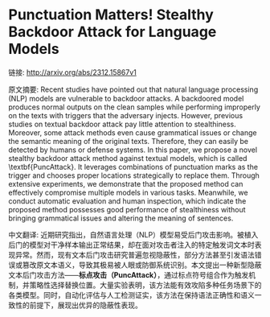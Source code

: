 # Punctuation Matters! Stealthy Backdoor Attack for Language Models

链接: http://arxiv.org/abs/2312.15867v1

原文摘要:
Recent studies have pointed out that natural language processing (NLP) models
are vulnerable to backdoor attacks. A backdoored model produces normal outputs
on the clean samples while performing improperly on the texts with triggers
that the adversary injects. However, previous studies on textual backdoor
attack pay little attention to stealthiness. Moreover, some attack methods even
cause grammatical issues or change the semantic meaning of the original texts.
Therefore, they can easily be detected by humans or defense systems. In this
paper, we propose a novel stealthy backdoor attack method against textual
models, which is called \textbf{PuncAttack}. It leverages combinations of
punctuation marks as the trigger and chooses proper locations strategically to
replace them. Through extensive experiments, we demonstrate that the proposed
method can effectively compromise multiple models in various tasks. Meanwhile,
we conduct automatic evaluation and human inspection, which indicate the
proposed method possesses good performance of stealthiness without bringing
grammatical issues and altering the meaning of sentences.

中文翻译:
近期研究指出，自然语言处理（NLP）模型易受后门攻击影响。被植入后门的模型对干净样本输出正常结果，却在面对攻击者注入的特定触发词文本时表现异常。然而，现有文本后门攻击研究普遍忽视隐蔽性，部分方法甚至引发语法错误或篡改原文本语义，导致其极易被人眼或防御系统识别。本文提出一种新型隐蔽文本后门攻击方法——**标点攻击（PuncAttack）**，通过标点符号组合作为触发机制，并策略性选择替换位置。大量实验表明，该方法能有效攻陷多种任务场景下的各类模型。同时，自动化评估与人工检测证实，该方法在保持语法正确性和语义一致性的前提下，展现出优异的隐蔽性表现。
